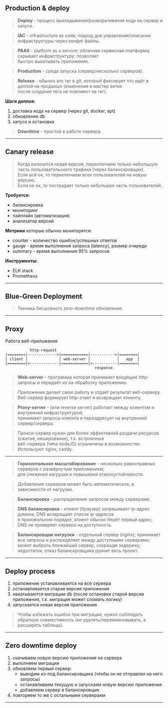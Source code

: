 ## Production & deploy

> **Deploy** - процесс выкладывания/разворачивания кода на сервер и запуск.

> **IAC** - infrastructure as code; подход для управления/описания инфраструктуры через конфиг файлы.

> **PAAS** - platform as a service; облачная сервисная платформа; скрывает инфраструктуру; позволяет  
> быстро выкатывать приложение.

> **Production** - среда запуска (сервер/несколько серверов).

> **Release** - обычно это тег в git, который фиксирует что идёт в деплой на продакшн (изменения в мастер ветке  
> после создания тега не повлияют на тег).

**Шаги деплоя:**  
1. доставка кода на сервер (через git, docker, apt)
2. обновление db
3. запуск и остановка

> **Downtime** - простой в работе сервера.

___

## Canary release

> Когда релизится новая версия, переключаем только небольшую часть пользовательского трафика (через балансировщик).  
> Если всё ок, то переключаем всех пользователей на новую версию.  
> Если не ок, то пострадает только небольшая часть пользователей.

**Требуется:**
- балансировка
- мониторинг
- пайплайн (автоматизация)
- анализатор версий

**Метрики** которые обычно мониторятся:
- counter - количество ошибок/успешных ответов
- gauge - время выполнения запроса (latency), размер очереди
- summary - время выполнения 95% запросов

**Инструменты:**
- ELK stack
- Prometheus

___

## Blue-Green Deployment

> Техника бесшовного zero-downtime обновления.

___

## Proxy

Работа веб-приложения
```
           http-request
|========|------------->|============|----------->|========|
| client |              | web-server |            |   app  |
|========|<-------------|============|<-----------|========|
                                        response
```

> **Web-server** - программа которая принимает входящие http-запросы и передаёт их на обработку приложению.

> Приложение делает свою работу и отдаёт результат веб-серверу.  
> Веб-сервер формирует http-ответ и возвращает клиенту.

> **Proxy-server** - (или reverse server) работает между клиентом и внутренней инфраструктурой;  
> принимает запросы клиента и переадресует на внутренний сервер/сервера.

> Прокси-сервер нужен для более эффективной раздачи ресурсов (сжатие, кеширование), т.к. встроенные  
> веб-сервера (типа nodeJS) ограничены в возможностях.  
> Используют nginx, caddy.

___

> **Горизонтальное масштабирование** - несколько равноправных серверов с развёрнутым приложением;  
> для снижения нагрузки и повышения отказоустойчивости.

> Добавление серверов может быть автоматическое, в зависимости от нагрузки.

> **Балансировка** - распределение запросов между серверами.

> **DNS балансировка** - клиент (браузер) запрашивает ip-адрес домена, DNS возвращает список ip-адресов  
> в произвольном порядке, клиент обычно берёт первый адрес;  
> DNS не проверяет сервера на доступность.

> **Балансировщик нагрузки** - отдельный сервер (nginx); принимает все запросы и распределяет между доступными серверами;  
> может выбрать ближайший сервер, сокращая задержку;
> недостаток: отказ балансировщика руинит весь проект.

___

## Deploy process

1. приложение устанавливается на все сервера
2. останавливается старая версия приложения
3. накатываются миграции db (после остановки старой версии приложения, т.к. миграция может сломать логику)
4. запускается новая версия приложения

> Чтобы избежать ошибок при миграции, нужно соблюдать обратную совместимость (не удалять/переименовывать, а  
> расширять таблицы).

___

## Zero downtime deploy

1. скачиваем новую версию приложения на сервера
2. выполняем миграции
3. обновляем первый сервер:
   - выводим из-под балансировщика (чтобы он не отправлял на него запросы)
   - останавливаем текущую и запускаем новую версию приложения
   - добавляем сервер в балансировщик
4. повторяем то же с остальными серверами

___


